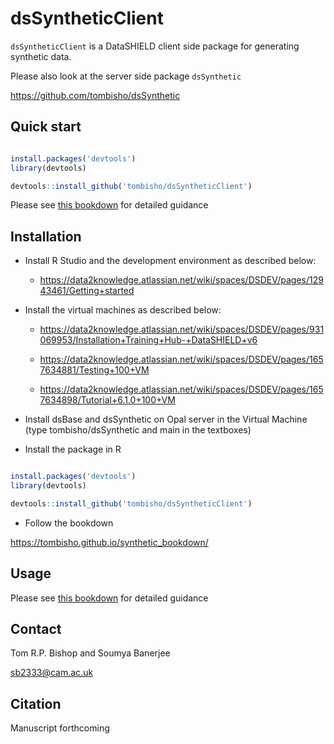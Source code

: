 # dsSyntheticClient

`dsSyntheticClient` is a DataSHIELD client side package for generating synthetic data.

Please also look at the server side package `dsSynthetic`

https://github.com/tombisho/dsSynthetic


## Quick start

```r

install.packages('devtools')
library(devtools)

devtools::install_github('tombisho/dsSyntheticClient')

```

Please see [this bookdown](https://tombisho.github.io/synthetic_bookdown/) for detailed guidance 



## Installation



* Install R Studio and the development environment as described below:

    * https://data2knowledge.atlassian.net/wiki/spaces/DSDEV/pages/12943461/Getting+started


* Install the virtual machines as described below:

    * https://data2knowledge.atlassian.net/wiki/spaces/DSDEV/pages/931069953/Installation+Training+Hub-+DataSHIELD+v6

    * https://data2knowledge.atlassian.net/wiki/spaces/DSDEV/pages/1657634881/Testing+100+VM

    * https://data2knowledge.atlassian.net/wiki/spaces/DSDEV/pages/1657634898/Tutorial+6.1.0+100+VM

* Install dsBase and dsSynthetic on Opal server in the Virtual Machine (type tombisho/dsSynthetic and main in the textboxes) 

* Install the package in R

```r

install.packages('devtools')
library(devtools)

devtools::install_github('tombisho/dsSyntheticClient')

```


* Follow the bookdown

https://tombisho.github.io/synthetic_bookdown/




## Usage

Please see [this bookdown](https://tombisho.github.io/synthetic_bookdown/) for detailed guidance 


## Contact

Tom R.P. Bishop and Soumya Banerjee

sb2333@cam.ac.uk


## Citation

Manuscript forthcoming

